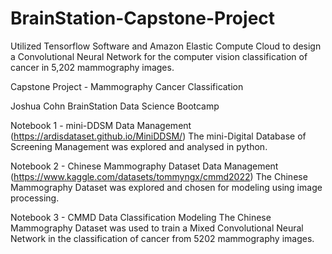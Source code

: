 # BrainStation-Capstone-Project
Utilized Tensorflow Software and Amazon Elastic Compute Cloud to design a Convolutional Neural Network for the computer vision classification of cancer in 5,202 mammography images.

Capstone Project - Mammography Cancer Classification

Joshua Cohn
BrainStation Data Science Bootcamp

Notebook 1 - mini-DDSM Data Management (https://ardisdataset.github.io/MiniDDSM/)
The mini-Digital Database of Screening Management was explored and analysed in python.

Notebook 2 - Chinese Mammography Dataset Data Management (https://www.kaggle.com/datasets/tommyngx/cmmd2022)
The Chinese Mammography Dataset was explored and chosen for modeling using image processing.

Notebook 3 - CMMD Data Classification Modeling
The Chinese Mammography Dataset was used to train a Mixed Convolutional Neural Network in the classification
of cancer from 5202 mammography images.
